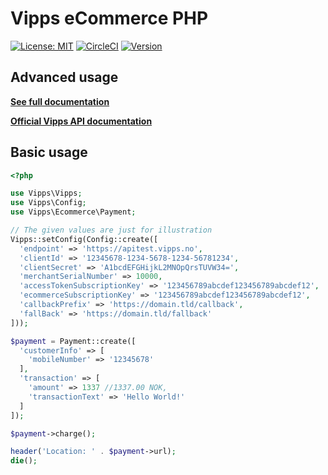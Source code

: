 # Vipps eCommerce PHP

[![License: MIT](https://img.shields.io/packagist/l/apility/vipps.svg?color=green)](https://opensource.org/licenses/MIT)
[![CircleCI](https://circleci.com/gh/apility/vipps-php/tree/dev.svg?style=shield&circle-token=1ab110d82720b2e890155000e79cf5a895c51727)](https://circleci.com/gh/apility/vipps-php/tree/dev)
[![Version](https://img.shields.io/github/tag/apility/vipps-php.svg?label=version)](https://github.com/apility/vipps-php/releases/latest)

## Advanced usage

**[See full documentation](http://htmlpreview.github.io/?https://github.com/apility/vipps-php/blob/master/docs/index.html)**

**[Official Vipps API documentation](https://github.com/vippsas/vipps-ecom-api)**

## Basic usage

```php
<?php

use Vipps\Vipps;
use Vipps\Config;
use Vipps\Ecommerce\Payment;

// The given values are just for illustration
Vipps::setConfig(Config::create([
  'endpoint' => 'https://apitest.vipps.no',
  'clientId' => '12345678-1234-5678-1234-56781234',
  'clientSecret' => 'A1bcdEFGHijkL2MNOpQrsTUVW34=',
  'merchantSerialNumber' => 10000,
  'accessTokenSubscriptionKey' => '123456789abcdef123456789abcdef12',
  'ecommerceSubscriptionKey' => '123456789abcdef123456789abcdef12',
  'callbackPrefix' => 'https://domain.tld/callback',
  'fallBack' => 'https://domain.tld/fallback'
]));

$payment = Payment::create([
  'customerInfo' => [
    'mobileNumber' => '12345678'
  ],
  'transaction' => [
    'amount' => 1337 //1337.00 NOK,
    'transactionText' => 'Hello World!'
  ]
]);

$payment->charge();

header('Location: ' . $payment->url);
die();
```
